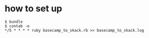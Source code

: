 # how to set up

```
$ bundle
$ contab -e
*/5 * * * * ruby basecamp_to_skack.rb >> basecamp_to_skack.log
```
